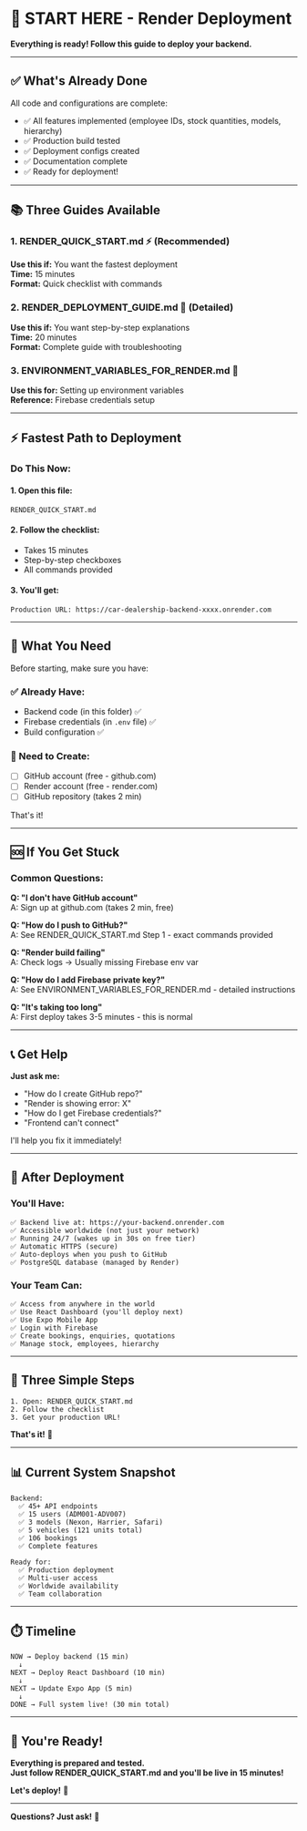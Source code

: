 # 🚀 START HERE - Render Deployment

**Everything is ready! Follow this guide to deploy your backend.**

---

## ✅ **What's Already Done**

All code and configurations are complete:
- ✅ All features implemented (employee IDs, stock quantities, models, hierarchy)
- ✅ Production build tested
- ✅ Deployment configs created
- ✅ Documentation complete
- ✅ Ready for deployment!

---

## 📚 **Three Guides Available**

### **1. RENDER_QUICK_START.md** ⚡ (Recommended)
**Use this if:** You want the fastest deployment  
**Time:** 15 minutes  
**Format:** Quick checklist with commands

### **2. RENDER_DEPLOYMENT_GUIDE.md** 📖 (Detailed)
**Use this if:** You want step-by-step explanations  
**Time:** 20 minutes  
**Format:** Complete guide with troubleshooting

### **3. ENVIRONMENT_VARIABLES_FOR_RENDER.md** 🔐
**Use this for:** Setting up environment variables  
**Reference:** Firebase credentials setup

---

## ⚡ **Fastest Path to Deployment**

### **Do This Now:**

#### **1. Open this file:**
```
RENDER_QUICK_START.md
```

#### **2. Follow the checklist:**
- Takes 15 minutes
- Step-by-step checkboxes
- All commands provided

#### **3. You'll get:**
```
Production URL: https://car-dealership-backend-xxxx.onrender.com
```

---

## 🎯 **What You Need**

Before starting, make sure you have:

### ✅ Already Have:
- Backend code (in this folder) ✅
- Firebase credentials (in `.env` file) ✅
- Build configuration ✅

### 📝 Need to Create:
- [ ] GitHub account (free - github.com)
- [ ] Render account (free - render.com)
- [ ] GitHub repository (takes 2 min)

That's it!

---

## 🆘 **If You Get Stuck**

### **Common Questions:**

**Q: "I don't have GitHub account"**  
A: Sign up at github.com (takes 2 min, free)

**Q: "How do I push to GitHub?"**  
A: See RENDER_QUICK_START.md Step 1 - exact commands provided

**Q: "Render build failing"**  
A: Check logs → Usually missing Firebase env var

**Q: "How do I add Firebase private key?"**  
A: See ENVIRONMENT_VARIABLES_FOR_RENDER.md - detailed instructions

**Q: "It's taking too long"**  
A: First deploy takes 3-5 minutes - this is normal

---

## 📞 **Get Help**

**Just ask me:**
- "How do I create GitHub repo?"
- "Render is showing error: X"
- "How do I get Firebase credentials?"
- "Frontend can't connect"

I'll help you fix it immediately!

---

## 🎊 **After Deployment**

### You'll Have:
```
✅ Backend live at: https://your-backend.onrender.com
✅ Accessible worldwide (not just your network)
✅ Running 24/7 (wakes up in 30s on free tier)
✅ Automatic HTTPS (secure)
✅ Auto-deploys when you push to GitHub
✅ PostgreSQL database (managed by Render)
```

### Your Team Can:
```
✅ Access from anywhere in the world
✅ Use React Dashboard (you'll deploy next)
✅ Use Expo Mobile App
✅ Login with Firebase
✅ Create bookings, enquiries, quotations
✅ Manage stock, employees, hierarchy
```

---

## 🎯 **Three Simple Steps**

```
1. Open: RENDER_QUICK_START.md
2. Follow the checklist
3. Get your production URL!
```

**That's it!** 🚀

---

## 📊 **Current System Snapshot**

```
Backend:
  ✅ 45+ API endpoints
  ✅ 15 users (ADM001-ADV007)
  ✅ 3 models (Nexon, Harrier, Safari)
  ✅ 5 vehicles (121 units total)
  ✅ 106 bookings
  ✅ Complete features

Ready for:
  ✅ Production deployment
  ✅ Multi-user access
  ✅ Worldwide availability
  ✅ Team collaboration
```

---

## ⏱️ **Timeline**

```
NOW → Deploy backend (15 min)
  ↓
NEXT → Deploy React Dashboard (10 min)
  ↓
NEXT → Update Expo App (5 min)
  ↓
DONE → Full system live! (30 min total)
```

---

## 🎉 **You're Ready!**

**Everything is prepared and tested.**  
**Just follow RENDER_QUICK_START.md and you'll be live in 15 minutes!**

**Let's deploy!** 🚀

---

**Questions? Just ask!** 💬

